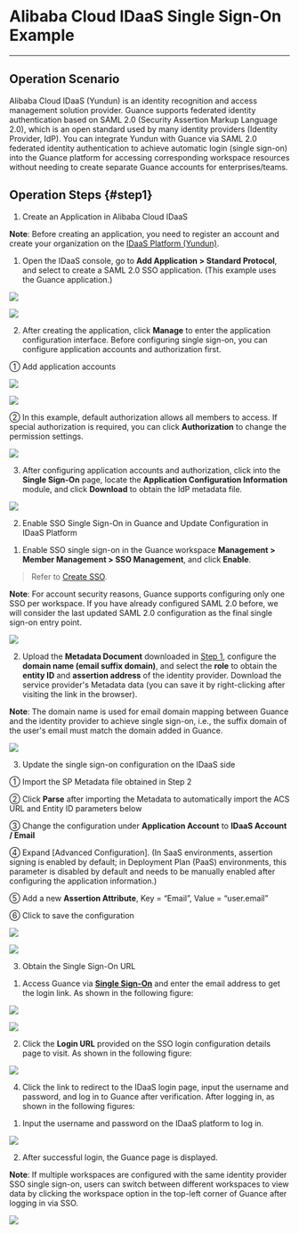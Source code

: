 # Alibaba Cloud IDaaS Single Sign-On Example
---

## Operation Scenario

Alibaba Cloud IDaaS (Yundun) is an identity recognition and access management solution provider. Guance supports federated identity authentication based on SAML 2.0 (Security Assertion Markup Language 2.0), which is an open standard used by many identity providers (Identity Provider, IdP). You can integrate Yundun with Guance via SAML 2.0 federated identity authentication to achieve automatic login (single sign-on) into the Guance platform for accessing corresponding workspace resources without needing to create separate Guance accounts for enterprises/teams.

## Operation Steps {#step1}

1. Create an Application in Alibaba Cloud IDaaS

**Note**: Before creating an application, you need to register an account and create your organization on the [IDaaS Platform (Yundun)](https://yundun.console.aliyun.com/).

1) Open the IDaaS console, go to **Add Application > Standard Protocol**, and select to create a SAML 2.0 SSO application. (This example uses the Guance application.)

![](../img/06_aliyun_01.png)

![](../img/06_aliyun_02.png)

2) After creating the application, click **Manage** to enter the application configuration interface. Before configuring single sign-on, you can configure application accounts and authorization first.

① Add application accounts

![](../img/06_aliyun_03.png)

![](../img/06_aliyun_04.png)

② In this example, default authorization allows all members to access. If special authorization is required, you can click **Authorization** to change the permission settings.

![](../img/06_aliyun_05.png)

3) After configuring application accounts and authorization, click into the **Single Sign-On** page, locate the **Application Configuration Information** module, and click **Download** to obtain the IdP metadata file.

![](../img/06_aliyun_06.png)

2. Enable SSO Single Sign-On in Guance and Update Configuration in IDaaS Platform

1) Enable SSO single sign-on in the Guance workspace **Management > Member Management > SSO Management**, and click **Enable**.

> Refer to [Create SSO](../../management/sso/index.md).

**Note**: For account security reasons, Guance supports configuring only one SSO per workspace. If you have already configured SAML 2.0 before, we will consider the last updated SAML 2.0 configuration as the final single sign-on entry point.

![](../img/1.sso_enable.png)

2) Upload the **Metadata Document** downloaded in [Step 1](#step1), configure the **domain name (email suffix domain)**, and select the **role** to obtain the **entity ID** and **assertion address** of the identity provider. Download the service provider's Metadata data (you can save it by right-clicking after visiting the link in the browser).

**Note**: The domain name is used for email domain mapping between Guance and the identity provider to achieve single sign-on, i.e., the suffix domain of the user's email must match the domain added in Guance.

![](../img/1.sso_enable_2.png)

3) Update the single sign-on configuration on the IDaaS side

① Import the SP Metadata file obtained in Step 2

② Click **Parse** after importing the Metadata to automatically import the ACS URL and Entity ID parameters below

③ Change the configuration under **Application Account** to **IDaaS Account / Email**

④ Expand [Advanced Configuration]. (In SaaS environments, assertion signing is enabled by default; in Deployment Plan (PaaS) environments, this parameter is disabled by default and needs to be manually enabled after configuring the application information.)

⑤ Add a new **Assertion Attribute**, Key = “Email”, Value = “user.email”

⑥ Click to save the configuration

![](../img/06_aliyun_09.png)

![](../img/06_aliyun_10.png)

3. Obtain the Single Sign-On URL

1) Access Guance via [**Single Sign-On**](https://auth.guance.com/login/sso) and enter the email address to get the login link. As shown in the following figure:

![](../img/06_aliyun_11.png)

![](../img/06_aliyun_12.png)

2) Click the **Login URL** provided on the SSO login configuration details page to visit. As shown in the following figure:

![](../img/06_aliyun_13.png)

4. Click the link to redirect to the IDaaS login page, input the username and password, and log in to Guance after verification. After logging in, as shown in the following figures:

1) Input the username and password on the IDaaS platform to log in.

![](../img/06_aliyun_14.png)

2) After successful login, the Guance page is displayed.

**Note**: If multiple workspaces are configured with the same identity provider SSO single sign-on, users can switch between different workspaces to view data by clicking the workspace option in the top-left corner of Guance after logging in via SSO.

![](../img/06_aliyun_15.png)